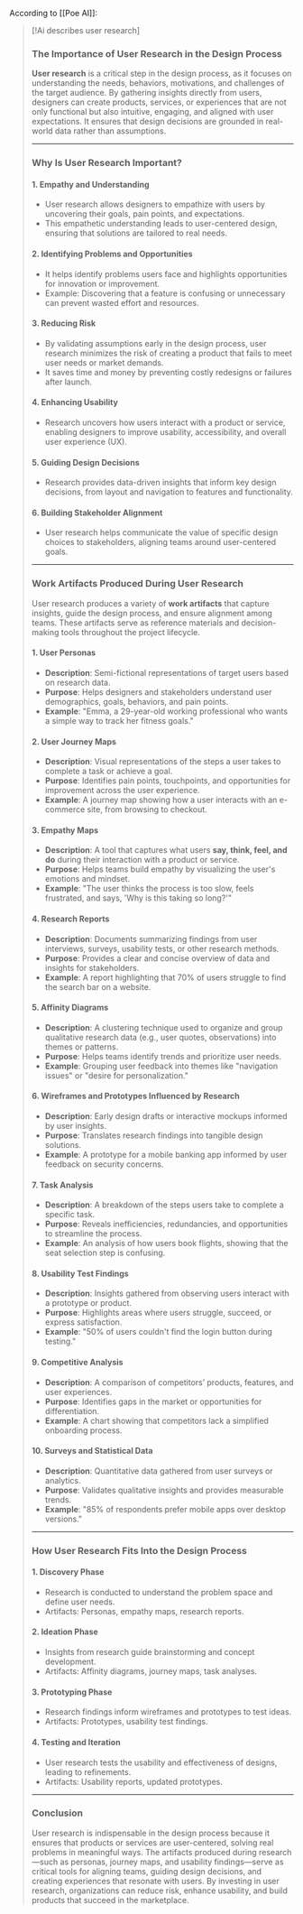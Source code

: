According to [[Poe AI]]:

> [!Ai describes user research]
> ### **The Importance of User Research in the Design Process**
> 
> **User research** is a critical step in the design process, as it focuses on understanding the needs, behaviors, motivations, and challenges of the target audience. By gathering insights directly from users, designers can create products, services, or experiences that are not only functional but also intuitive, engaging, and aligned with user expectations. It ensures that design decisions are grounded in real-world data rather than assumptions.
> 
> ---
> 
> ### **Why Is User Research Important?**
> 
> #### **1. Empathy and Understanding**
> 
> - User research allows designers to empathize with users by uncovering their goals, pain points, and expectations.
> - This empathetic understanding leads to user-centered design, ensuring that solutions are tailored to real needs.
> 
> #### **2. Identifying Problems and Opportunities**
> 
> - It helps identify problems users face and highlights opportunities for innovation or improvement.
> - Example: Discovering that a feature is confusing or unnecessary can prevent wasted effort and resources.
> 
> #### **3. Reducing Risk**
> 
> - By validating assumptions early in the design process, user research minimizes the risk of creating a product that fails to meet user needs or market demands.
> - It saves time and money by preventing costly redesigns or failures after launch.
> 
> #### **4. Enhancing Usability**
> 
> - Research uncovers how users interact with a product or service, enabling designers to improve usability, accessibility, and overall user experience (UX).
> 
> #### **5. Guiding Design Decisions**
> 
> - Research provides data-driven insights that inform key design decisions, from layout and navigation to features and functionality.
> 
> #### **6. Building Stakeholder Alignment**
> 
> - User research helps communicate the value of specific design choices to stakeholders, aligning teams around user-centered goals.
> 
> ---
> 
> ### **Work Artifacts Produced During User Research**
> 
> User research produces a variety of **work artifacts** that capture insights, guide the design process, and ensure alignment among teams. These artifacts serve as reference materials and decision-making tools throughout the project lifecycle.
> 
> #### **1. User Personas**
> 
> - **Description**: Semi-fictional representations of target users based on research data.
> - **Purpose**: Helps designers and stakeholders understand user demographics, goals, behaviors, and pain points.
> - **Example**: "Emma, a 29-year-old working professional who wants a simple way to track her fitness goals."
> 
> #### **2. User Journey Maps**
> 
> - **Description**: Visual representations of the steps a user takes to complete a task or achieve a goal.
> - **Purpose**: Identifies pain points, touchpoints, and opportunities for improvement across the user experience.
> - **Example**: A journey map showing how a user interacts with an e-commerce site, from browsing to checkout.
> 
> #### **3. Empathy Maps**
> 
> - **Description**: A tool that captures what users **say, think, feel, and do** during their interaction with a product or service.
> - **Purpose**: Helps teams build empathy by visualizing the user's emotions and mindset.
> - **Example**: "The user thinks the process is too slow, feels frustrated, and says, 'Why is this taking so long?'"
> 
> #### **4. Research Reports**
> 
> - **Description**: Documents summarizing findings from user interviews, surveys, usability tests, or other research methods.
> - **Purpose**: Provides a clear and concise overview of data and insights for stakeholders.
> - **Example**: A report highlighting that 70% of users struggle to find the search bar on a website.
> 
> #### **5. Affinity Diagrams**
> 
> - **Description**: A clustering technique used to organize and group qualitative research data (e.g., user quotes, observations) into themes or patterns.
> - **Purpose**: Helps teams identify trends and prioritize user needs.
> - **Example**: Grouping user feedback into themes like "navigation issues" or "desire for personalization."
> 
> #### **6. Wireframes and Prototypes Influenced by Research**
> 
> - **Description**: Early design drafts or interactive mockups informed by user insights.
> - **Purpose**: Translates research findings into tangible design solutions.
> - **Example**: A prototype for a mobile banking app informed by user feedback on security concerns.
> 
> #### **7. Task Analysis**
> 
> - **Description**: A breakdown of the steps users take to complete a specific task.
> - **Purpose**: Reveals inefficiencies, redundancies, and opportunities to streamline the process.
> - **Example**: An analysis of how users book flights, showing that the seat selection step is confusing.
> 
> #### **8. Usability Test Findings**
> 
> - **Description**: Insights gathered from observing users interact with a prototype or product.
> - **Purpose**: Highlights areas where users struggle, succeed, or express satisfaction.
> - **Example**: "50% of users couldn't find the login button during testing."
> 
> #### **9. Competitive Analysis**
> 
> - **Description**: A comparison of competitors’ products, features, and user experiences.
> - **Purpose**: Identifies gaps in the market or opportunities for differentiation.
> - **Example**: A chart showing that competitors lack a simplified onboarding process.
> 
> #### **10. Surveys and Statistical Data**
> 
> - **Description**: Quantitative data gathered from user surveys or analytics.
> - **Purpose**: Validates qualitative insights and provides measurable trends.
> - **Example**: "85% of respondents prefer mobile apps over desktop versions."
> 
> ---
> 
> ### **How User Research Fits Into the Design Process**
> 
> #### **1. Discovery Phase**
> 
> - Research is conducted to understand the problem space and define user needs.
> - Artifacts: Personas, empathy maps, research reports.
> 
> #### **2. Ideation Phase**
> 
> - Insights from research guide brainstorming and concept development.
> - Artifacts: Affinity diagrams, journey maps, task analyses.
> 
> #### **3. Prototyping Phase**
> 
> - Research findings inform wireframes and prototypes to test ideas.
> - Artifacts: Prototypes, usability test findings.
> 
> #### **4. Testing and Iteration**
> 
> - User research tests the usability and effectiveness of designs, leading to refinements.
> - Artifacts: Usability reports, updated prototypes.
> 
> ---
> 
> ### **Conclusion**
> 
> User research is indispensable in the design process because it ensures that products or services are user-centered, solving real problems in meaningful ways. The artifacts produced during research—such as personas, journey maps, and usability findings—serve as critical tools for aligning teams, guiding design decisions, and creating experiences that resonate with users. By investing in user research, organizations can reduce risk, enhance usability, and build products that succeed in the marketplace.